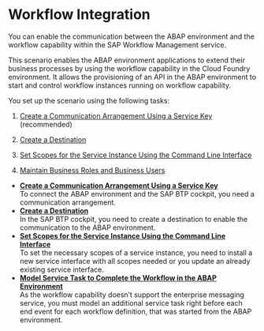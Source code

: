 <!-- loiob7931f7b42d5433987b9d3f30e2445fd -->

# Workflow Integration

You can enable the communication between the ABAP environment and the workflow capability within the SAP Workflow Management service.

This scenario enables the ABAP environment applications to extend their business processes by using the workflow capability in the Cloud Foundry environment. It allows the provisioning of an API in the ABAP environment to start and control workflow instances running on workflow capability.

You set up the scenario using the following tasks:

1.  [Create a Communication Arrangement Using a Service Key](Create_a_Communication_Arrangement_Using_a_Service_Key_e66e844.md) \(recommended\)

2.  [Create a Destination](Create_a_Destination_da60b99.md)

3.  [Set Scopes for the Service Instance Using the Command Line Interface](Set_Scopes_for_the_Service_Instance_Using_the_Command_Line_Interface_2c19449.md)

4.  [Maintain Business Roles and Business Users](Maintain_Business_Roles_and_Business_Users_cb058dc.md)


-   **[Create a Communication Arrangement Using a Service Key](Create_a_Communication_Arrangement_Using_a_Service_Key_e66e844.md "To connect the ABAP environment and the SAP BTP cockpit, you need a communication arrangement.")**  
To connect the ABAP environment and the SAP BTP cockpit, you need a communication arrangement.
-   **[Create a Destination](Create_a_Destination_da60b99.md "In the  SAP BTP cockpit, you need to create a destination to enable the communication to the ABAP environment.")**  
In the SAP BTP cockpit, you need to create a destination to enable the communication to the ABAP environment.
-   **[Set Scopes for the Service Instance Using the Command Line Interface](Set_Scopes_for_the_Service_Instance_Using_the_Command_Line_Interface_2c19449.md "To set the necessary scopes of a service instance, you need to install a new service
		interface with all scopes needed or you update an already existing service
		interface.")**  
To set the necessary scopes of a service instance, you need to install a new service interface with all scopes needed or you update an already existing service interface.
-   **[Model Service Task to Complete the Workflow in the ABAP Environment](Model_Service_Task_to_Complete_the_Workflow_in_the_ABAP_Environment_35f7822.md "As the workflow capability doesn’t support the enterprise messaging service, you must model an additional service task right before each
		end event for each workflow definition, that was started from the ABAP environment.")**  
As the workflow capability doesn’t support the enterprise messaging service, you must model an additional service task right before each end event for each workflow definition, that was started from the ABAP environment.

